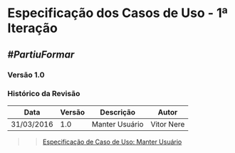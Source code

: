 # **Especificação dos Casos de Uso - 1ª Iteração**

##  ***#PartiuFormar***

### **Versão 1.0**

### Histórico da Revisão
Data|Versão|Descrição|Autor
-----|------|---------|-------
31/03/2016|1.0|Manter Usuário|Vitor Nere


>>[Especificação de Caso de Uso: Manter Usuário](https://github.com/vitornere/partiuformar/wiki/Especifica%C3%A7%C3%A3o-de-Caso-de-Uso:-Manter-Usu%C3%A1rio)